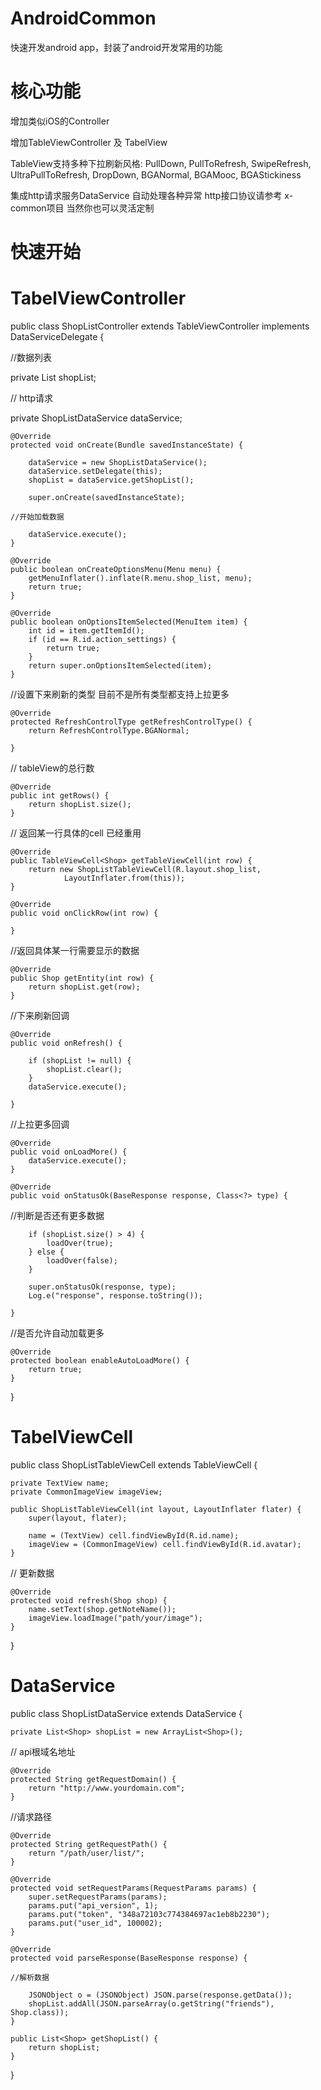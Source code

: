 # AndroidCommon
快速开发android app，封装了android开发常用的功能


# 核心功能

增加类似iOS的Controller

增加TableViewController 及 TabelView

TableView支持多种下拉刷新风格:
PullDown, PullToRefresh, SwipeRefresh, UltraPullToRefresh, DropDown, BGANormal, BGAMooc, BGAStickiness

集成http请求服务DataService 自动处理各种异常
http接口协议请参考 x-common项目 当然你也可以灵活定制


# 快速开始

# TabelViewController

public class ShopListController extends TableViewController<Shop> implements
		DataServiceDelegate {

  //数据列表

  private List<Shop> shopList;

  // http请求
  
  private ShopListDataService dataService;

	@Override
	protected void onCreate(Bundle savedInstanceState) {

		dataService = new ShopListDataService();
		dataService.setDelegate(this);
		shopList = dataService.getShopList();

		super.onCreate(savedInstanceState);

    //开始加载数据
    
		dataService.execute();
	}

	@Override
	public boolean onCreateOptionsMenu(Menu menu) {
		getMenuInflater().inflate(R.menu.shop_list, menu);
		return true;
	}

	@Override
	public boolean onOptionsItemSelected(MenuItem item) {
		int id = item.getItemId();
		if (id == R.id.action_settings) {
			return true;
		}
		return super.onOptionsItemSelected(item);
	}

  //设置下来刷新的类型 目前不是所有类型都支持上拉更多
  
	@Override
	protected RefreshControlType getRefreshControlType() {
		return RefreshControlType.BGANormal;

	}

  // tableView的总行数
  
	@Override
	public int getRows() {
		return shopList.size();
	}

  // 返回某一行具体的cell 已经重用
  
	@Override
	public TableViewCell<Shop> getTableViewCell(int row) {
		return new ShopListTableViewCell(R.layout.shop_list,
				LayoutInflater.from(this));
	}

	@Override
	public void onClickRow(int row) {

	}

  //返回具体某一行需要显示的数据
  
	@Override
	public Shop getEntity(int row) {
		return shopList.get(row);
	}

  //下来刷新回调
  
	@Override
	public void onRefresh() {

		if (shopList != null) {
			shopList.clear();
		}
		dataService.execute();

	}

//上拉更多回调 

	@Override
	public void onLoadMore() {
		dataService.execute();
	}

	@Override
	public void onStatusOk(BaseResponse response, Class<?> type) {

//判断是否还有更多数据

		if (shopList.size() > 4) {
			loadOver(true);
		} else {
			loadOver(false);
		}

		super.onStatusOk(response, type);
		Log.e("response", response.toString());

	}

//是否允许自动加载更多

	@Override
	protected boolean enableAutoLoadMore() {
		return true;
	}

}



# TabelViewCell

public class ShopListTableViewCell extends TableViewCell<Shop> {

	private TextView name;
	private CommonImageView imageView;

	public ShopListTableViewCell(int layout, LayoutInflater flater) {
		super(layout, flater);

		name = (TextView) cell.findViewById(R.id.name);
		imageView = (CommonImageView) cell.findViewById(R.id.avatar);
	}


// 更新数据 

	@Override
	protected void refresh(Shop shop) {
		name.setText(shop.getNoteName());
		imageView.loadImage("path/your/image");
	}

}



# DataService


public class ShopListDataService extends DataService {

	private List<Shop> shopList = new ArrayList<Shop>();

 // api根域名地址 
 
	@Override
	protected String getRequestDomain() {
		return "http://www.yourdomain.com";
	}
//请求路径

	@Override
	protected String getRequestPath() {
		return "/path/user/list/";
	}

	@Override
	protected void setRequestParams(RequestParams params) {
		super.setRequestParams(params);
		params.put("api_version", 1);
		params.put("token", "348a72103c774384697ac1eb8b2230");
		params.put("user_id", 100002);
	}

	@Override
	protected void parseResponse(BaseResponse response) {
	
	//解析数据
	
		JSONObject o = (JSONObject) JSON.parse(response.getData());
		shopList.addAll(JSON.parseArray(o.getString("friends"), Shop.class));
	}

	public List<Shop> getShopList() {
		return shopList;
	}

}
